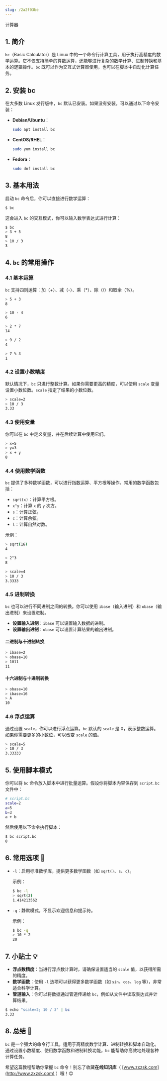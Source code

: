 ```yaml
---
slug: /2a2f03be
---
```



计算器

## 1. 简介

`bc`（Basic Calculator）是 Linux 中的一个命令行计算工具，用于执行高精度的数学运算。它不仅支持简单的算数运算，还能够进行复杂的数学计算、进制转换和基本的逻辑操作。`bc` 既可以作为交互式计算器使用，也可以在脚本中自动化计算任务。

## 2. 安装 bc

在大多数 Linux 发行版中，`bc` 默认已安装。如果没有安装，可以通过以下命令安装：

- **Debian/Ubuntu**：
  ```bash
  sudo apt install bc
  ```
- **CentOS/RHEL**：
  ```bash
  sudo yum install bc
  ```
- **Fedora**：
  ```bash
  sudo dnf install bc
  ```

## 3. 基本用法

启动 `bc` 命令后，你可以直接进行数学运算：

```bash
$ bc
```

这会进入 `bc` 的交互模式，你可以输入数学表达式进行计算：

```bash
$ bc
> 3 + 5
8
> 10 / 3
3
```

## 4. `bc` 的常用操作

### 4.1 基本运算

`bc` 支持四则运算：加（+）、减（-）、乘（*）、除（/）和取余（%）。

```bash
> 5 + 3
8

> 10 - 4
6

> 2 * 7
14

> 9 / 2
4

> 7 % 3
1
```

### 4.2 设置小数精度

默认情况下，`bc` 只进行整数计算。如果你需要更高的精度，可以使用 `scale` 变量设置小数位数。`scale` 指定了结果的小数位数。

```bash
> scale=2
> 10 / 3
3.33
```

### 4.3 使用变量

你可以在 `bc` 中定义变量，并在后续计算中使用它们。

```bash
> x=5
> y=3
> x + y
8
```

### 4.4 使用数学函数

`bc` 提供了多种数学函数，可以进行指数运算、平方根等操作。常用的数学函数包括：

- `sqrt(x)`：计算平方根。
- `x^y`：计算 `x` 的 `y` 次方。
- `s`：计算正弦。
- `c`：计算余弦。
- `l`：计算自然对数。

示例：

```bash
> sqrt(16)
4

> 2^3
8

> scale=4
> 10 / 3
3.3333
```

### 4.5 进制转换

`bc` 也可以进行不同进制之间的转换。你可以使用 `ibase`（输入进制）和 `obase`（输出进制）来设置进制。

- **设置输入进制**：`ibase` 可以设置输入数据的进制。
- **设置输出进制**：`obase` 可以设置计算结果的输出进制。

#### 二进制与十进制转换

```bash
> ibase=2
> obase=10
> 1011
11
```

#### 十六进制与十进制转换

```bash
> obase=10
> ibase=16
> A
10
```

### 4.6 浮点运算

通过设置 `scale`，你可以进行浮点运算。`bc` 默认的 `scale` 是 0，表示整数运算。如果你需要更多的小数位，可以改变 `scale` 的值。

```bash
> scale=5
> 10 / 3
3.33333
```

## 5. 使用脚本模式

你可以将 `bc` 命令放入脚本中进行批量运算。假设你将脚本内容保存到 `script.bc` 文件中：

```bash
# script.bc
scale=2
a=5
b=3
a + b
```

然后使用以下命令执行脚本：

```bash
$ bc script.bc
8
```

## 6. 常用选项 📝

- `-l`：启用标准数学库，提供更多数学函数（如 `sqrt()`、`s`、`c`）。
  
  示例：
  ```bash
  $ bc -l
  > sqrt(2)
  1.414213562
  ```

- `-q`：静默模式，不显示欢迎信息和提示符。
  
  示例：
  ```bash
  $ bc -q
  > 10 * 2
  20
  ```

## 7. 小贴士 💡

- **浮点数精度**：当进行浮点数计算时，请确保设置适当的 `scale` 值，以获得所需的精度。
- **数学函数**：使用 `-l` 选项可以获得更多数学函数（如 `sin`、`cos`、`log` 等），非常适合科学计算。
- **管道输入**：你可以将数据通过管道传递给 `bc`，例如从文件中读取表达式并计算结果。

```bash
$ echo "scale=2; 10 / 3" | bc
3.33
```

## 8. 总结 🎯

`bc` 是一个强大的命令行工具，适用于高精度数学计算、进制转换和脚本自动化。通过设置小数精度、使用数学函数和进制转换功能，`bc` 能帮助你高效地处理各种计算任务。

希望这篇教程帮助你掌握 `bc` 命令！别忘了收藏**在线知识库**（ [www.zxzsk.com](http://www.zxzsk.com) ）哦！😊
